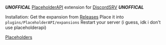 _**UNOFFICAL**_ [PlaceholderAPI](https://www.spigotmc.org/resources/placeholderapi.6245/) extension for [DiscordSRV](https://www.spigotmc.org/resources/discordsrv.18494/) _**UNOFFICAL**_

Installation:
Get the expansion from [Releases](https://github.com/Vankka/DSRVPAPI/releases)
Place it into `plugins/PlaceholderAPI/expansions`
Restart your server (i guess, idk i don't use placeholderapi)

[Placeholders](https://www.spigotmc.org/wiki/placeholderapi-plugin-placeholders-page-2/#discordsrv)
